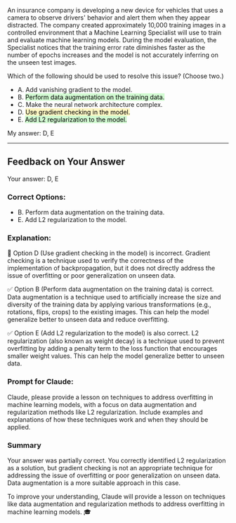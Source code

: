 An insurance company is developing a new device for vehicles that uses a camera to observe drivers' behavior and alert them when they appear distracted. The company created approximately 10,000 training images in a controlled environment that a Machine Learning Specialist will use to train and evaluate machine learning models. During the model evaluation, the Specialist notices that the training error rate diminishes faster as the number of epochs increases and the model is not accurately inferring on the unseen test images.  

Which of the following should be used to resolve this issue? (Choose two.)  

- A. Add vanishing gradient to the model.
- B. <mark style="background: #BBFABBA6;">Perform data augmentation on the training data.</mark>
- C. Make the neural network architecture complex.
- D. <mark style="background: #FFF3A3A6;">Use gradient checking in the model.</mark>
- E. <mark style="background: #BBFABBA6;">Add L2 regularization to the model.</mark>

My answer: D, E

---
## Feedback on Your Answer

Your answer: D, E

### Correct Options:
- B. Perform data augmentation on the training data.
- E. Add L2 regularization to the model.

### Explanation:

🚫 Option D (Use gradient checking in the model) is incorrect. Gradient checking is a technique used to verify the correctness of the implementation of backpropagation, but it does not directly address the issue of overfitting or poor generalization on unseen data.

✅ Option B (Perform data augmentation on the training data) is correct. Data augmentation is a technique used to artificially increase the size and diversity of the training data by applying various transformations (e.g., rotations, flips, crops) to the existing images. This can help the model generalize better to unseen data and reduce overfitting.

✅ Option E (Add L2 regularization to the model) is also correct. L2 regularization (also known as weight decay) is a technique used to prevent overfitting by adding a penalty term to the loss function that encourages smaller weight values. This can help the model generalize better to unseen data.

### Prompt for Claude:

Claude, please provide a lesson on techniques to address overfitting in machine learning models, with a focus on data augmentation and regularization methods like L2 regularization. Include examples and explanations of how these techniques work and when they should be applied.

### Summary

Your answer was partially correct. You correctly identified L2 regularization as a solution, but gradient checking is not an appropriate technique for addressing the issue of overfitting or poor generalization on unseen data. Data augmentation is a more suitable approach in this case.

To improve your understanding, Claude will provide a lesson on techniques like data augmentation and regularization methods to address overfitting in machine learning models. 🎓